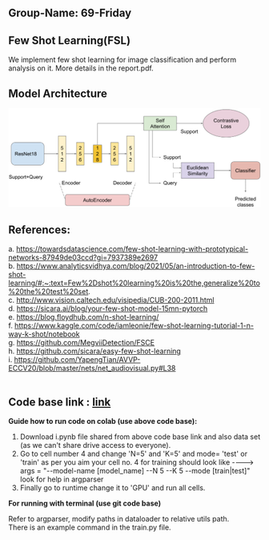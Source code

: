 ## Group-Name: 69-Friday

## Few Shot Learning(FSL)
We implement few shot learning for image classification and perform analysis on it. More details in the report.pdf.

## Model Architecture
![Model architecture](./Slides_n_Video/FSL_model_arch.png)

## References:   <br>
a. https://towardsdatascience.com/few-shot-learning-with-prototypical-networks-87949de03ccd?gi=7937389e2697 <br>
b. https://www.analyticsvidhya.com/blog/2021/05/an-introduction-to-few-shot-learning/#:~:text=Few%2Dshot%20learning%20is%20the,generalize%20to%20the%20test%20set. <br>
c. http://www.vision.caltech.edu/visipedia/CUB-200-2011.html <br>
d. https://sicara.ai/blog/your-few-shot-model-15mn-pytorch <br>
e. https://blog.floydhub.com/n-shot-learning/ <br>
f. https://www.kaggle.com/code/iamleonie/few-shot-learning-tutorial-1-n-way-k-shot/notebook <br>
g. https://github.com/MegviiDetection/FSCE <br>
h. https://github.com/sicara/easy-few-shot-learning <br> 
i. https://github.com/YapengTian/AVVP-ECCV20/blob/master/nets/net_audiovisual.py#L38 <br>
 


## Code base link : [link](https://drive.google.com/drive/folders/1BJKLY5dsVoJpCBg1Ecw2XkI1pYf9skWa?usp=sharing)
	   	
**Guide how to run code on colab (use above code base):**
1) Download i.pynb file shared from above code base link and also data set (as we can't share drive access to everyone).
2) Go to cell number 4 and change 'N=5' and 'K=5' and mode= 'test' or 'train' as per you aim 
   your cell no. 4 for training should look like ----> args = "--model-name [model_name] --N 5 --K 5 --mode [train|test]" look for help in argparser
3) Finally go to runtime change it to 'GPU' and run all cells.

**For running with terminal (use git code base)**

Refer to argparser, modify paths in dataloader to relative utils path. <br>
There is an example command in the train.py file.
